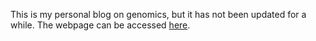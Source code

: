 This is my personal blog on genomics, but it has not been updated for a while. The webpage can be accessed [here](http://blog.openbioinformatics.org).
